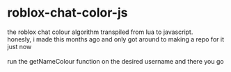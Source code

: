 # roblox-chat-color-js
the roblox chat colour algorithm transpiled from lua to javascript.\
honesly, i made this months ago and only got around to making a repo for it just now\
\
run the getNameColour function on the desired username and there you go
